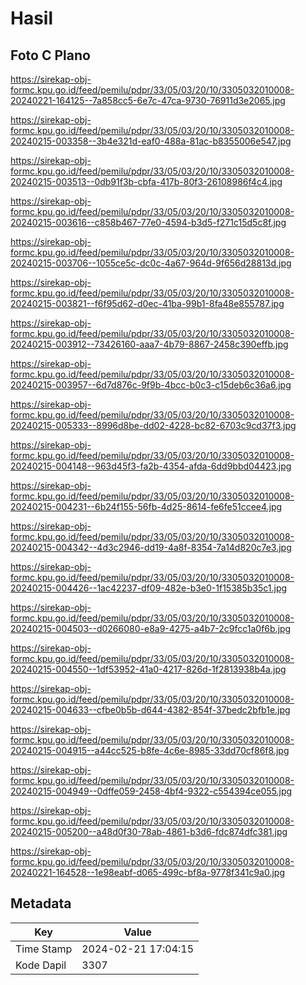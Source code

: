 # Hasil

## Foto C Plano

https://sirekap-obj-formc.kpu.go.id/feed/pemilu/pdpr/33/05/03/20/10/3305032010008-20240221-164125--7a858cc5-6e7c-47ca-9730-76911d3e2065.jpg

https://sirekap-obj-formc.kpu.go.id/feed/pemilu/pdpr/33/05/03/20/10/3305032010008-20240215-003358--3b4e321d-eaf0-488a-81ac-b8355006e547.jpg

https://sirekap-obj-formc.kpu.go.id/feed/pemilu/pdpr/33/05/03/20/10/3305032010008-20240215-003513--0db91f3b-cbfa-417b-80f3-26108986f4c4.jpg

https://sirekap-obj-formc.kpu.go.id/feed/pemilu/pdpr/33/05/03/20/10/3305032010008-20240215-003616--c858b467-77e0-4594-b3d5-f271c15d5c8f.jpg

https://sirekap-obj-formc.kpu.go.id/feed/pemilu/pdpr/33/05/03/20/10/3305032010008-20240215-003706--1055ce5c-dc0c-4a67-964d-9f656d28813d.jpg

https://sirekap-obj-formc.kpu.go.id/feed/pemilu/pdpr/33/05/03/20/10/3305032010008-20240215-003821--f6f95d62-d0ec-41ba-99b1-8fa48e855787.jpg

https://sirekap-obj-formc.kpu.go.id/feed/pemilu/pdpr/33/05/03/20/10/3305032010008-20240215-003912--73426160-aaa7-4b79-8867-2458c390effb.jpg

https://sirekap-obj-formc.kpu.go.id/feed/pemilu/pdpr/33/05/03/20/10/3305032010008-20240215-003957--6d7d876c-9f9b-4bcc-b0c3-c15deb6c36a6.jpg

https://sirekap-obj-formc.kpu.go.id/feed/pemilu/pdpr/33/05/03/20/10/3305032010008-20240215-005333--8996d8be-dd02-4228-bc82-6703c9cd37f3.jpg

https://sirekap-obj-formc.kpu.go.id/feed/pemilu/pdpr/33/05/03/20/10/3305032010008-20240215-004148--963d45f3-fa2b-4354-afda-6dd9bbd04423.jpg

https://sirekap-obj-formc.kpu.go.id/feed/pemilu/pdpr/33/05/03/20/10/3305032010008-20240215-004231--6b24f155-56fb-4d25-8614-fe6fe51ccee4.jpg

https://sirekap-obj-formc.kpu.go.id/feed/pemilu/pdpr/33/05/03/20/10/3305032010008-20240215-004342--4d3c2946-dd19-4a8f-8354-7a14d820c7e3.jpg

https://sirekap-obj-formc.kpu.go.id/feed/pemilu/pdpr/33/05/03/20/10/3305032010008-20240215-004426--1ac42237-df09-482e-b3e0-1f15385b35c1.jpg

https://sirekap-obj-formc.kpu.go.id/feed/pemilu/pdpr/33/05/03/20/10/3305032010008-20240215-004503--d0266080-e8a9-4275-a4b7-2c9fcc1a0f6b.jpg

https://sirekap-obj-formc.kpu.go.id/feed/pemilu/pdpr/33/05/03/20/10/3305032010008-20240215-004550--1df53952-41a0-4217-826d-1f2813938b4a.jpg

https://sirekap-obj-formc.kpu.go.id/feed/pemilu/pdpr/33/05/03/20/10/3305032010008-20240215-004633--cfbe0b5b-d644-4382-854f-37bedc2bfb1e.jpg

https://sirekap-obj-formc.kpu.go.id/feed/pemilu/pdpr/33/05/03/20/10/3305032010008-20240215-004915--a44cc525-b8fe-4c6e-8985-33dd70cf86f8.jpg

https://sirekap-obj-formc.kpu.go.id/feed/pemilu/pdpr/33/05/03/20/10/3305032010008-20240215-004949--0dffe059-2458-4bf4-9322-c554394ce055.jpg

https://sirekap-obj-formc.kpu.go.id/feed/pemilu/pdpr/33/05/03/20/10/3305032010008-20240215-005200--a48d0f30-78ab-4861-b3d6-fdc874dfc381.jpg

https://sirekap-obj-formc.kpu.go.id/feed/pemilu/pdpr/33/05/03/20/10/3305032010008-20240221-164528--1e98eabf-d065-499c-bf8a-9778f341c9a0.jpg


## Metadata

| Key        | Value               |
| ---------- | ------------------- |
| Time Stamp | 2024-02-21 17:04:15 |
| Kode Dapil | 3307                |



